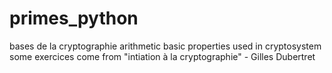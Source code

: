 # primes_python
bases de la cryptographie
arithmetic basic properties used in cryptosystem
some exercices come from "intiation à la cryptographie" - Gilles Dubertret
